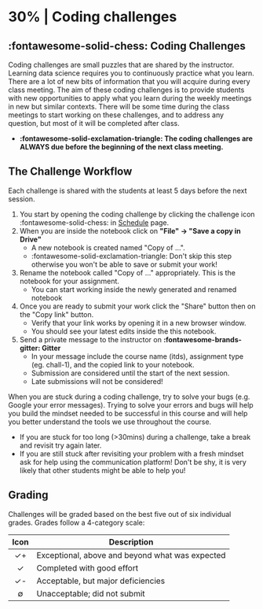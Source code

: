 # 30% | Coding challenges


## **:fontawesome-solid-chess: Coding Challenges**

Coding challenges are small puzzles that are shared by the instructor. Learning data science requires you to continuously practice what you learn. There are a lot of new bits of information that you will acquire during every class meeting. The aim of these coding challenges is to provide students with new opportunities to apply what you learn during the weekly meetings in new but similar contexts. There will be some time during the class meetings to start working on these challenges, and to address any question, but most of it will be completed after class.

- **:fontawesome-solid-exclamation-triangle: The coding challenges are ALWAYS due before the beginning of the next class meeting.**

## The Challenge Workflow
Each challenge is shared with the students at least 5 days before the next session.

1. You start by opening the coding challenge by clicking the challenge icon :fontawesome-solid-chess: in [Schedule](../schedule.md) page.
2. When you are inside the notebook click on **"File" -> "Save a copy in Drive"**
    - A new notebook is created named "Copy of ...".
    - :fontawesome-solid-exclamation-triangle: Don't skip this step otherwise you won't be able to save or submit your work!
3. Rename the notebook called "Copy of ..." appropriately. This is the notebook for your assignment.
    - You can start working inside the newly generated and renamed notebook
4. Once you are ready to submit your work click the "Share" button then on the "Copy link" button.
    - Verify that your link works by opening it in a new browser window.
    - You should see your latest edits inside the this notebook.
5. Send a private message to the instructor on **:fontawesome-brands-gitter: Gitter**
    - In your message include the course name (itds), assignment type (eg. chall-1), and the copied link to your notebook.
    - Submission are considered until the start of the next session.
    - Late submissions will not be considered!

When you are stuck during a coding challenge, try to solve your bugs (e.g. Google your error messages). Trying to solve your errors and bugs will help you build the mindset needed to be successful in this course and will help you better understand the tools we use throughout the course.

- If you are stuck for too long (>30mins) during a challenge, take a break and revisit try again later.
- If you are still stuck after revisiting your problem with a fresh mindset ask for help using the communication platform! Don't be shy, it is very likely that other students might be able to help you!

## Grading
Challenges will be graded based on the best five out of six individual grades.
Grades follow a 4-category scale:

| Icon | Description                                     |
| :-:  | -                                               |
| ✓+   | Exceptional, above and beyond what was expected |
| ✓    | Completed with good effort                      |
| ✓-   | Acceptable, but major deficiencies              |
| ∅    | Unacceptable; did not submit                    |

